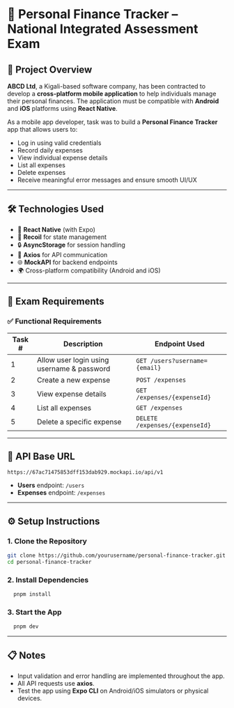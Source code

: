 # 📱 Personal Finance Tracker – National Integrated Assessment Exam

## 📝 Project Overview

**ABCD Ltd**, a Kigali-based software company, has been contracted to develop a **cross-platform mobile application** to help individuals manage their personal finances. The application must be compatible with **Android** and **iOS** platforms using **React Native**.

As a mobile app developer, task was to build a **Personal Finance Tracker** app that allows users to:

- Log in using valid credentials
- Record daily expenses
- View individual expense details
- List all expenses
- Delete expenses
- Receive meaningful error messages and ensure smooth UI/UX

---

## 🛠 Technologies Used

- 📱 **React Native** (with Expo)
- 🧠 **Recoil** for state management
- 🔒 **AsyncStorage** for session handling
- 🔄 **Axios** for API communication
- 🌐 **MockAPI** for backend endpoints
- 🌍 Cross-platform compatibility (Android and iOS)

---

## 🧪 Exam Requirements

### ✅ Functional Requirements

| Task # | Description                                 | Endpoint Used                        |
|--------|---------------------------------------------|--------------------------------------|
| 1      | Allow user login using username & password  | `GET /users?username={email}`        |
| 2      | Create a new expense                       | `POST /expenses`                     |
| 3      | View expense details                       | `GET /expenses/{expenseId}`          |
| 4      | List all expenses                          | `GET /expenses`                      |
| 5      | Delete a specific expense                  | `DELETE /expenses/{expenseId}`       |

---

## 🔗 API Base URL

```
https://67ac71475853dff153dab929.mockapi.io/api/v1
```

- **Users** endpoint: `/users`
- **Expenses** endpoint: `/expenses`

---

## ⚙️ Setup Instructions

### 1. Clone the Repository

```bash
git clone https://github.com/yourusername/personal-finance-tracker.git
cd personal-finance-tracker
```

### 2. Install Dependencies

```bash
  pnpm install
```

### 3. Start the App

```bash
  pnpm dev
```

---

## 📋 Notes

- Input validation and error handling are implemented throughout the app.
- All API requests use **axios**.
- Test the app using **Expo CLI** on Android/iOS simulators or physical devices.